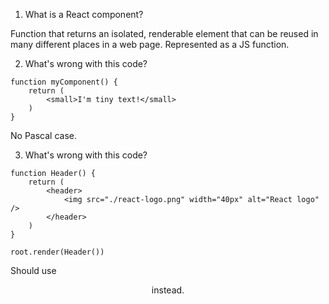 1. What is a React component?

Function that returns an isolated, renderable element that can be reused in many different places in a web page. Represented as a JS function.

2. What's wrong with this code?
```
function myComponent() {
    return (
        <small>I'm tiny text!</small>
    )
}
```

No Pascal case.

3. What's wrong with this code?
```
function Header() {
    return (
        <header>
            <img src="./react-logo.png" width="40px" alt="React logo" />
        </header>
    )
}

root.render(Header())
```

Should use <Header /> instead.
